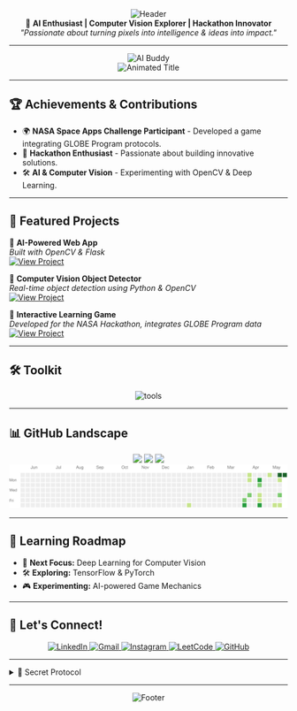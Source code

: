 <!-- Waving Header -->
<div align="center">
  <img src="https://capsule-render.vercel.app/api?type=waving&color=58A6FF&height=200&section=header&text=Harshil+P&fontSize=50&fontColor=ffffff" alt="Header">
</div>

<!-- Short Bio -->
<div align="center">
  🚀 <strong>AI Enthusiast | Computer Vision Explorer | Hackathon Innovator</strong>
  <br>
  <em>"Passionate about turning pixels into intelligence & ideas into impact."</em>
</div>

---

<!-- Animated Mascot -->
<div align="center">
  <img src="./assets/ai-mascot.gif" width="200" alt="AI Buddy" title="Future Vision Engineer 👁️🤖">
</div>

<!-- Typing Animation -->
<div align="center">
  <img src="https://readme-typing-svg.demolab.com?font=Fira+Code&size=28&duration=2800&pause=1000&color=58A6FF&center=true&vCenter=true&width=800&lines=AI+Prompt+Architect;Computer+Vision+Learner;OpenCV+Explorer;Hackathon+Enthusiast" alt="Animated Title">
</div>

---

## 🏆 Achievements & Contributions
- 🌍 **NASA Space Apps Challenge Participant** - Developed a game integrating GLOBE Program protocols.
- 🏅 **Hackathon Enthusiast** - Passionate about building innovative solutions.
- 🛠️ **AI & Computer Vision** - Experimenting with OpenCV & Deep Learning.

---

## 🚀 Featured Projects

🔹 **AI-Powered Web App**  
*Built with OpenCV & Flask*  
[![View Project](https://img.shields.io/badge/-View_Project-blue?style=for-the-badge)](GitHub_Link)

🔹 **Computer Vision Object Detector**  
*Real-time object detection using Python & OpenCV*  
[![View Project](https://img.shields.io/badge/-View_Project-blue?style=for-the-badge)](GitHub_Link)

🔹 **Interactive Learning Game**  
*Developed for the NASA Hackathon, integrates GLOBE Program data*  
[![View Project](https://img.shields.io/badge/-View_Project-blue?style=for-the-badge)](GitHub_Link)

---

## 🛠️ Toolkit
<div align="center">
  <img src="https://skillicons.dev/icons?i=py,c,java,html,css,vscode,github,linux&theme=dark" alt="tools">
</div>

---

## 📊 GitHub Landscape
<div align="center">
  <img src="https://github-readme-stats.vercel.app/api?username=erzer12&show_icons=true&theme=dark&hide_border=true" width="45%" target="_self">
  <img src="https://github-readme-streak-stats.herokuapp.com/?user=erzer12&theme=dark&hide_border=true" width="45%" target="_self">
  <img src="https://github-readme-stats.vercel.app/api/top-langs/?username=erzer12&layout=compact&theme=dark" width="45%" target="_self">
</div>

<!-- 3D Contribution Map -->
<div align="center">
  <img src="https://raw.githubusercontent.com/erzer12/erzer12/main/profile-3d-contrib/profile-night-rainbow.svg" width="100%" target="_self">
</div>

---

## 🎯 Learning Roadmap
- 🔭 **Next Focus:** Deep Learning for Computer Vision
- 🛠 **Exploring:** TensorFlow & PyTorch
- 🎮 **Experimenting:** AI-powered Game Mechanics

---

## 🤝 Let's Connect!
<div align="center">
  <a href="https://www.linkedin.com/in/harshil-p-491a2132b" target="_blank">
    <img src="https://skillicons.dev/icons?i=linkedin" alt="LinkedIn" title="LinkedIn" height="40">
  </a>
  <a href="mailto:harshilp1234@gmail.com">
    <img src="https://skillicons.dev/icons?i=gmail" alt="Gmail" title="Gmail" height="40">
  </a>
  <a href="https://instagram.com/_er_zer_" target="_blank">
    <img src="https://skillicons.dev/icons?i=instagram" alt="Instagram" title="Instagram" height="40">
  </a>
  <a href="https://leetcode.com/u/erzer12" target="_blank">
    <img src="https://cdn.iconscout.com/icon/free/png-512/free-leetcode-logo-icon-download-in-svg-png-gif-file-formats--technology-social-media-company-vol-4-pack-logos-icons-2970357.png?f=webp&w=512" alt="LeetCode" title="LeetCode" height="40">
  </a>
  <a href="https://github.com/erzer12" target="_blank">
    <img src="https://skillicons.dev/icons?i=github" alt="GitHub" title="GitHub Profile" height="40">
  </a>
</div>

---

<!-- Easter Egg -->
<details>
  <summary>🤖 Secret Protocol</summary>
  <br>
  <img src="https://readme-typing-svg.demolab.com?font=Fira+Code&size=14&duration=3000&pause=1000&color=58A6FF&center=true&vCenter=true&width=600&lines=01001000+01000101+01001100+01001100+01001111+00100000+01010111+01001111+01010010+01001100+01000100" alt="Binary Secret">
</details>

---

<!-- Footer Wave -->
<div align="center">
  <img src="https://capsule-render.vercel.app/api?type=waving&color=58A6FF&height=100&section=footer" alt="Footer">
</div>
